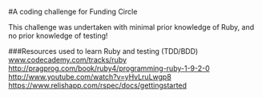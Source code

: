 #A coding challenge for Funding Circle

This challenge was undertaken with minimal prior knowledge of Ruby, and no prior knowledge of testing!

###Resources used to learn Ruby and testing (TDD/BDD)
	www.codecademy.com/tracks/ruby
	http://pragprog.com/book/ruby4/programming-ruby-1-9-2-0
	http://www.youtube.com/watch?v=yHvLruLwgp8
	https://www.relishapp.com/rspec/docs/gettingstarted
